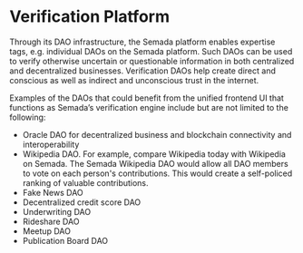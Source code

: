 # Verification Platform



Through its DAO infrastructure, the Semada platform enables expertise tags, e.g. individual DAOs on the Semada platform. Such DAOs can be used to verify otherwise uncertain or questionable information in both centralized and decentralized businesses. Verification DAOs help create direct and conscious as well as indirect and unconscious trust in the internet.    


Examples of the DAOs that could benefit from the unified frontend UI that functions as Semada’s verification engine include but are not limited to the following:

* Oracle DAO for decentralized business and blockchain connectivity and interoperability
* Wikipedia DAO. For example, compare Wikipedia today with Wikipedia on Semada. The Semada Wikipedia DAO would allow all DAO members to vote on each person's contributions. This would create a self-policed ranking of valuable contributions.
* Fake News DAO
* Decentralized credit score DAO
* Underwriting DAO
* Rideshare DAO
* Meetup DAO
* Publication Board DAO

